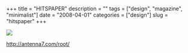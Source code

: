+++
title = "HITSPAPER"
description = ""
tags = ["design", "magazine", "minimalist"]
date = "2008-04-01"
categories = ["design"]
slug = "hitspaper"
+++


 

  <div id="screens-thumbs" class="clearfix">
    <div class="txt-center" id="design-submission"><a href="http://antenna7.com/root/"><img id='bluga-thumbnail-1147' class='bluga-thumbnail large' src='//konigi.com/media/bluga/
wt47f29af8ea356.jpg'/></a></div>  
  </div>   
<p><a href="http://antenna7.com/root/">http://antenna7.com/root/</a></p>





